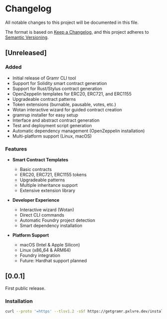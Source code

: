 # Changelog

All notable changes to this project will be documented in this file.

The format is based on [Keep a Changelog](https://keepachangelog.com/en/1.0.0/),
and this project adheres to [Semantic Versioning](https://semver.org/spec/v2.0.0.html).

## [Unreleased]

### Added

- Initial release of Gramr CLI tool
- Support for Solidity smart contract generation
- Support for Rust/Stylus contract generation
- OpenZeppelin templates for ERC20, ERC721, and ERC1155
- Upgradeable contract patterns
- Token extensions (burnable, pausable, votes, etc.)
- Wotan interactive wizard for guided contract creation
- gramrup installer for easy setup
- Interface and abstract contract generation
- Test and deployment script generation
- Automatic dependency management (OpenZeppelin installation)
- Multi-platform support (Linux, macOS)

### Features

- **Smart Contract Templates**

  - Basic contracts
  - ERC20, ERC721, ERC1155 tokens
  - Upgradeable patterns
  - Multiple inheritance support
  - Extensive extension library

- **Developer Experience**

  - Interactive wizard (Wotan)
  - Direct CLI commands
  - Automatic Foundry project detection
  - Smart dependency installation

- **Platform Support**
  - macOS (Intel & Apple Silicon)
  - Linux (x86_64 & ARM64)
  - Foundry integration
  - Future: Hardhat support planned

## [0.0.1]

First public release.

### Installation

```bash
curl --proto '=https' --tlsv1.2 -sSf https://getgramr.pxlvre.dev/install.sh | sh
```
